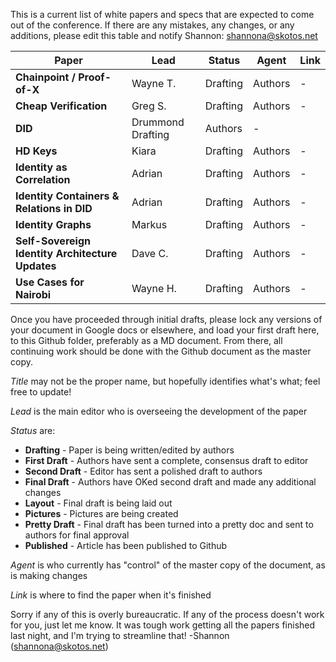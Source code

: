 This is a current list of white papers and specs that are expected to come out of the conference. If there are any mistakes, any changes, or any additions, please edit this table and notify Shannon: shannona@skotos.net

Paper | Lead | Status | Agent | Link
--- | --- | --- | --- | ---
**Chainpoint / Proof-of-X** | Wayne T. | Drafting | Authors | -
**Cheap Verification** | Greg S. | Drafting | Authors | -
**DID** | Drummond  Drafting | Authors | -
**HD Keys** | Kiara | Drafting | Authors | -
**Identity as Correlation** | Adrian | Drafting | Authors | -
**Identity Containers & Relations in DID** | Adrian | Drafting | Authors | -
**Identity Graphs** | Markus | Drafting | Authors | -
**Self-Sovereign Identity Architecture Updates** | Dave C. | Drafting | Authors | -
**Use Cases for Nairobi** | Wayne H. | Drafting | Authors | -


Once you have proceeded through initial drafts, please lock any versions of your document in Google docs or elsewhere, and load your first draft here, to this Github folder, preferably as a MD document. From there, all continuing work should be done with the Github document as the master copy.

_Title_ may not be the proper name, but hopefully identifies what's what; feel free to update!

_Lead_ is the main editor who is overseeing the development of the paper

_Status_ are:
* **Drafting** - Paper is being written/edited by authors
* **First Draft** - Authors have sent a complete, consensus draft to editor
* **Second Draft** - Editor has sent a polished draft to authors
* **Final Draft** - Authors have OKed second draft and made any additional changes
* **Layout** - Final draft is being laid out
* **Pictures** - Pictures are being created
* **Pretty Draft** - Final draft has been turned into a pretty doc and sent to authors for final approval
* **Published** - Article has been published to Github

_Agent_ is who currently has "control" of the master copy of the document, as is making changes

_Link_ is where to find the paper when it's finished

Sorry if any of this is overly bureaucratic. If any of the process doesn't work for you, just let me know. It was tough work getting all the papers finished last night, and I'm trying to streamline that! -Shannon (shannona@skotos.net)
